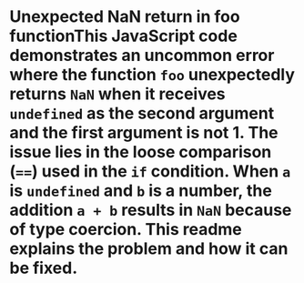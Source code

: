 # Unexpected NaN return in foo functionThis JavaScript code demonstrates an uncommon error where the function `foo` unexpectedly returns `NaN` when it receives `undefined` as the second argument and the first argument is not 1. The issue lies in the loose comparison (`==`) used in the `if` condition. When `a` is `undefined` and `b` is a number, the addition `a + b` results in `NaN` because of type coercion.  This readme explains the problem and how it can be fixed.